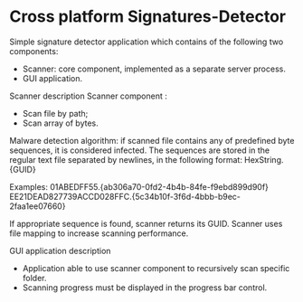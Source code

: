 # Cross platform Signatures-Detector

Simple signature detector application which contains of the following two components:
* Scanner: core component, implemented as a separate server process.
* GUI application.

Scanner description
Scanner component :
* Scan file by path;
* Scan array of bytes.

Malware detection algorithm: if scanned file contains any of predefined byte sequences, it is considered infected. The sequences are stored in the regular text file separated by newlines, in the following format:
HexString.{GUID}

Examples:
01ABEDFF55.{ab306a70-0fd2-4b4b-84fe-f9ebd899d90f}
EE21DEAD827739ACCD028FFC.{5c34b10f-3f6d-4bbb-b9ec-2faa1ee07660}

If appropriate sequence is found, scanner  returns its GUID. Scanner uses file mapping to increase scanning performance.

GUI application description
* Application able to use scanner component to recursively scan specific folder.
* Scanning progress must be displayed in the progress bar control.
